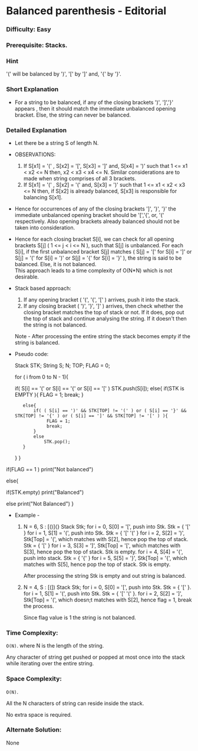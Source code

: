 # Balanced parenthesis - Editorial

### Difficulty:  Easy

### Prerequisite:  Stacks.

### Hint

'(' will be balanced by ')', '[' by ']' and, '{' by '}'. 

### Short Explanation

* For a string to be balanced, if any of the closing brackets ')', ']','}' appears , then it should match the immediate unbalanced opening bracket. Else, the string can never be balanced.

### Detailed Explanation

* Let there be a string S of length N.

* OBSERVATIONS:
 
  1. If S[x1] = '(' , S[x2] = '[', S[x3] = ']' and, S[x4] = ')' such that 1 <= x1 < x2 <= N then, x2 < x3 < x4 <= N. Similar considerations are to made when string comprises of all 3 brackets.
  2. If S[x1] = '(' , S[x2] = '(' and, S[x3] = ')' such that 1 <= x1 < x2 < x3 <= N then, if S[x2] is already balanced, S[x3] is responsible for balancing S[x1].

* Hence for occurrences of any of the closing brackets ']', '}', '}' the immediate unbalanced opening bracket should be '[','{', or, '(' respectively. Also opening brackets already balanced should not be taken into consideration.

* Hence for each closing bracket S[i], we can check for all opening brackets S[j] ( 1 <= j < i <= N ), such that S[j] is unbalanced. For each S[i], if the first unbalanced bracket S[j] matches ( S[j] = '[' for S[i] = ']' or S[j] = '(' for S[i] = ')' or S[j] = '{' for S[i] = '}' ), the string is said to be balanced. Else, it is not balanced.    
  This approach leads to a time complexity of O(N*N) which is not desirable.

* Stack based approach:

  1. If any opening bracket ( '(', '{', '[' ) arrives, push it into the stack.
  2. If any closing bracket ( ')', '}', ']' ) arrives, then check whether the closing bracket matches the top of stack or not. If it does, pop out the top of stack and continue analysing the string.
     If it doesn't then the string is not balanced.

  Note - After processing the entire string the stack becomes empty if the string is balanced.
  
   
* Pseudo code:
  
  Stack STK;
  String S;
  N;
  TOP;
  FLAG = 0;

  for ( i from 0 to N - 1){
  
    if( S[i] == '(' or S[i] == '{' or S[i] == '[' )
           STK.push(S[i]); 
    else{
         if(STK is EMPTY ){
             FLAG = 1;
             break;
         }
        
         else{ 
             if( ( S[i] == ')' && STK[TOP] != '(' ) or ( S[i] == '}' && STK[TOP] != '{' ) or ( S[i] == ']' && STK[TOP] != '[' ) ){
                  FLAG = 1;
                  break;
             }
             else
                 STK.pop();
         }
   }
}

if(FLAG == 1 )
  print("Not balanced")

else{
  
  if(STK.empty)
    print("Balanced")
  
  else
    print("Not Balanced")
}
 
             

* Example -
 
  1. N = 6, S : [()]{}
     Stack Stk;
     for i = 0, S[0] = '[', push into Stk. Stk = { '[' }
     for i = 1, S[1] = '(', push into Stk. Stk = { '[' '(' }
     for i = 2, S[2] = ')', Stk[Top] = '(', which matches with S[2], hence pop the top of stack. Stk = { '[' }
     for i = 3, S[3] = ']', Stk[Top] = '[', which matches with S[3], hence pop the top of stack. Stk is empty.
     for i = 4, S[4] = '{', push into stack. Stk = { '{' }
     for i = 5, S[5] = '}', Stk[Top] = '{', which matches with S[5], hence pop the top of stack. Stk is empty.

     After processing the string Stk is empty and out string is balanced.

  2. N = 4, S : [(])
     Stack Stk;
     for i = 0, S[0] = '[', push into Stk. Stk = { '[' }.
     for i = 1, S[1] = '(', push into Stk. Stk = { '[' '(' }.
     for i = 2, S[2] = ']', Stk[Top] = '(', which doesn;t matches with S[2], hence flag = 1, break the process.

     Since flag value is 1 the string is not balanced.

### Time Complexity:

`O(N)`. where N is the length of the string.

Any character of string get pushed or popped at most once into the stack while iterating over the entire string.

### Space Complexity:

`O(N)`.

All the N characters of string can reside inside the stack.

No extra space is required.

### Alternate Solution:

None
